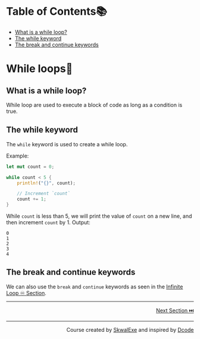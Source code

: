 # Table of Contents📚
- [What is a while loop?](#what-is-a-while-loop)
- [The while keyword](#the-while-keyword)
- [The break and continue keywords](#the-break-and-continue-keywords)

# While loops🔁
## What is a while loop?
While loop are used to execute a block of code as long as a condition is true.
## The while keyword
The `while` keyword is used to create a while loop. 

Example:

```rust
let mut count = 0;

while count < 5 {
    println!("{}", count);

    // Increment `count`
    count += 1;
}
```
While `count` is less than 5, we will print the value of `count` on a new line, and then increment `count` by 1.
Output:
```
0
1
2
3
4
```
## The break and continue keywords
We can also use the `break` and `continue` keywords as seen in the [Infinite Loop ♾️ Section](https://github.com/SkwalExe/learn-rust/tree/main/course/infinite-loop).




---

<p align="right"><a href="https://github.com/SkwalExe/learn-rust/tree/main/course/for-loops">Next Section ⏭️</a></p>


---

<p align="right">Course created by <a href="https://github.com/SkwalExe/" target="_blank">SkwalExe</a> and inspired by <a href="https://www.youtube.com/watch?v=vOMJlQ5B-M0&list=PLVvjrrRCBy2JSHf9tGxGKJ-bYAN_uDCUL" target="_blank">Dcode</a></p>